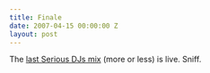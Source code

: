```yaml
---
title: Finale
date: 2007-04-15 00:00:00 Z
layout: post
---
```


The [last Serious DJs mix](http://www.seriousdjs.net/2007/04/13/so-long-farewell) (more or less) is live. Sniff.
